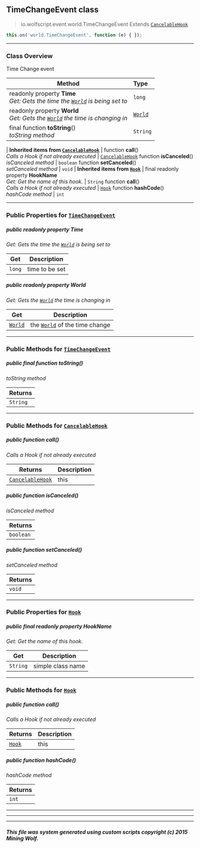 ## TimeChangeEvent __class__

>io.wolfscript.event.world.TimeChangeEvent
>Extends [`CancelableHook`](../CancelableHook.md)
``` javascript
this.on('world.TimeChangeEvent', function (e) { });
```


---

### Class Overview

Time Change event

Method | Type   
--- | :--- 
 readonly property __Time__ <br> _Get: Gets the time the [`World`](../../api/world/World.md) is being set to_ | `long`
 readonly property __World__ <br> _Get: Gets the [`World`](../../api/world/World.md) the time is changing in_ | [`World`](../../api/world/World.md)
final function __toString__() <br> _toString method_ | `String`
 |
__Inherited items from [`CancelableHook`](../CancelableHook.md)__ |
 function __call__() <br> _Calls a Hook if not already executed_ | [`CancelableHook`](../CancelableHook.md)
 function __isCanceled__() <br> _isCanceled method_ | `boolean`
 function __setCanceled__() <br> _setCanceled method_ | `void`
 |
__Inherited items from [`Hook`](../Hook.md)__ |
final readonly property __HookName__ <br> _Get: Get the name of this hook._ | `String`
 function __call__() <br> _Calls a Hook if not already executed_ | [`Hook`](../Hook.md)
 function __hashCode__() <br> _hashCode method_ | `int`







---


### Public Properties for [`TimeChangeEvent`](TimeChangeEvent.md)

##### <a id='time'></a>public  readonly property __Time__

_Get: Gets the time the [`World`](../../api/world/World.md) is being set to_

Get | Description
--- | --- 
`long` | time to be set



##### <a id='world'></a>public  readonly property __World__

_Get: Gets the [`World`](../../api/world/World.md) the time is changing in_

Get | Description
--- | --- 
[`World`](../../api/world/World.md) | the [`World`](../../api/world/World.md) of the time change



---

### Public Methods for [`TimeChangeEvent`](TimeChangeEvent.md)

##### <a id='tostring'></a>public final function __toString__()

_toString method_

Returns | 
--- | 
`String` |


---

### Public Methods for [`CancelableHook`](../CancelableHook.md)

##### <a id='call'></a>public  function __call__()

_Calls a Hook if not already executed_

Returns | Description
--- | --- 
[`CancelableHook`](../CancelableHook.md) | this


##### <a id='iscanceled'></a>public  function __isCanceled__()

_isCanceled method_

Returns | 
--- | 
`boolean` |


##### <a id='setcanceled'></a>public  function __setCanceled__()

_setCanceled method_

Returns | 
--- | 
`void` |


---

### Public Properties for [`Hook`](../Hook.md)

##### <a id='hookname'></a>public final readonly property __HookName__

_Get: Get the name of this hook._

Get | Description
--- | --- 
`String` | simple class name



---

### Public Methods for [`Hook`](../Hook.md)

##### <a id='call'></a>public  function __call__()

_Calls a Hook if not already executed_

Returns | Description
--- | --- 
[`Hook`](../Hook.md) | this


##### <a id='hashcode'></a>public  function __hashCode__()

_hashCode method_

Returns | 
--- | 
`int` |


---


---


---


##### This file was system generated using custom scripts copyright (c) 2015 Mining Wolf.
	

